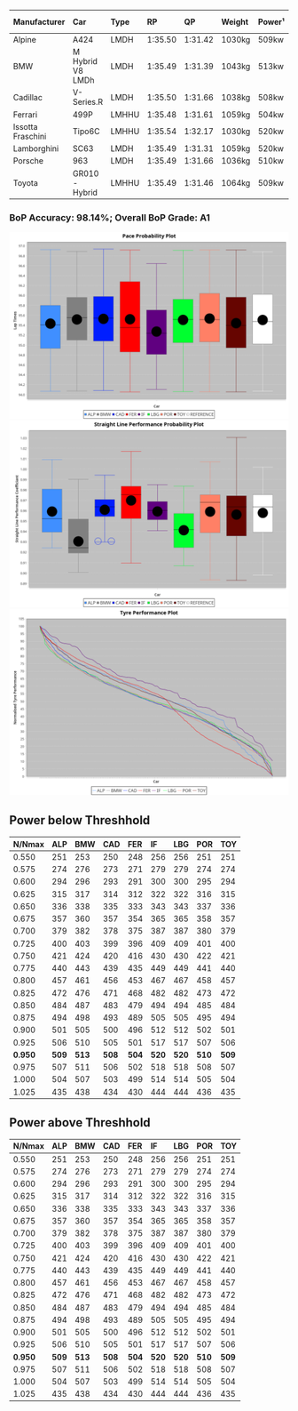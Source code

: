 |Manufacturer|Car|Type|RP|QP|Weight|Power¹|Threshhold|PINC|Power²|E/Stint|AVG Vmax|FDS|RDLC|L/Stint|BOP-Grade|ModelAccuracy|ModelPoints|Match%|
|:-|:-|:-|:-|:-|:-|:-|:-|:-|:-|:-|:-|:-|:-|:-|:-|:-|:-|:-|
|Alpine|A424|LMDH|1:35.50|1:31.42|1030kg|509kw|210.0kph|0%|509kw|899MJ|295.97kph|-|1.03|37|~A1|81.46%|523|100.00%|
|BMW|M Hybrid V8 LMDh|LMDH|1:35.49|1:31.39|1043kg|513kw|210.0kph|0%|513kw|897MJ|291.34kph|-|1.02|37|~A1|98.60%|1690|100.00%|
|Cadillac|V-Series.R|LMDH|1:35.50|1:31.66|1038kg|508kw|210.0kph|0%|508kw|882MJ|295.10kph|-|1.02|37|~A1|98.38%|1765|96.65%|
|Ferrari|499P|LMHHU|1:35.48|1:31.61|1059kg|504kw|210.0kph|0%|504kw|886MJ|296.21kph|190kph|1.03|37|~A1|92.24%|2247|100.00%|
|Issotta Fraschini|Tipo6C|LMHHU|1:35.54|1:32.17|1030kg|520kw|210.0kph|0%|520kw|917MJ|296.77kph|170kph|1.08|37|+A2|66.67%|96|92.46%|
|Lamborghini|SC63|LMDH|1:35.49|1:31.31|1059kg|520kw|210.0kph|0%|520kw|901MJ|292.95kph|-|1.03|37|~A1|96.77%|419|96.00%|
|Porsche|963|LMDH|1:35.49|1:31.66|1036kg|510kw|210.0kph|0%|510kw|892MJ|295.81kph|-|1.02|37|~A1|96.81%|5438|100.00%|
|Toyota|GR010 - Hybrid|LMHHU|1:35.49|1:31.46|1064kg|509kw|210.0kph|0%|509kw|901MJ|294.31kph|190kph|1.03|37|~A1|86.04%|1751|100.00%|

### BoP Accuracy: 98.14%; Overall BoP Grade: A1
![PACECHART](./IMG/AUTO.png)
![STRAIGHTLINEPERFORMANCECHART](./IMG/AUTO_sp.png)
![TYREPERFORMANCECHART](./IMG/AUTO_tw.png)

## Power below Threshhold
|N/Nmax|ALP|BMW|CAD|FER|IF|LBG|POR|TOY|
|:-|:-|:-|:-|:-|:-|:-|:-|:-|
|0.550|251|253|250|248|256|256|251|251|
|0.575|274|276|273|271|279|279|274|274|
|0.600|294|296|293|291|300|300|295|294|
|0.625|315|317|314|312|322|322|316|315|
|0.650|336|338|335|333|343|343|337|336|
|0.675|357|360|357|354|365|365|358|357|
|0.700|379|382|378|375|387|387|380|379|
|0.725|400|403|399|396|409|409|401|400|
|0.750|421|424|420|416|430|430|422|421|
|0.775|440|443|439|435|449|449|441|440|
|0.800|457|461|456|453|467|467|458|457|
|0.825|472|476|471|468|482|482|473|472|
|0.850|484|487|483|479|494|494|485|484|
|0.875|494|498|493|489|505|505|495|494|
|0.900|501|505|500|496|512|512|502|501|
|0.925|506|510|505|501|517|517|507|506|
|**0.950**|**509**|**513**|**508**|**504**|**520**|**520**|**510**|**509**|
|0.975|507|511|506|502|518|518|508|507|
|1.000|504|507|503|499|514|514|505|504|
|1.025|435|438|434|430|444|444|436|435|

## Power above Threshhold
|N/Nmax|ALP|BMW|CAD|FER|IF|LBG|POR|TOY|
|:-|:-|:-|:-|:-|:-|:-|:-|:-|
|0.550|251|253|250|248|256|256|251|251|
|0.575|274|276|273|271|279|279|274|274|
|0.600|294|296|293|291|300|300|295|294|
|0.625|315|317|314|312|322|322|316|315|
|0.650|336|338|335|333|343|343|337|336|
|0.675|357|360|357|354|365|365|358|357|
|0.700|379|382|378|375|387|387|380|379|
|0.725|400|403|399|396|409|409|401|400|
|0.750|421|424|420|416|430|430|422|421|
|0.775|440|443|439|435|449|449|441|440|
|0.800|457|461|456|453|467|467|458|457|
|0.825|472|476|471|468|482|482|473|472|
|0.850|484|487|483|479|494|494|485|484|
|0.875|494|498|493|489|505|505|495|494|
|0.900|501|505|500|496|512|512|502|501|
|0.925|506|510|505|501|517|517|507|506|
|**0.950**|**509**|**513**|**508**|**504**|**520**|**520**|**510**|**509**|
|0.975|507|511|506|502|518|518|508|507|
|1.000|504|507|503|499|514|514|505|504|
|1.025|435|438|434|430|444|444|436|435|
